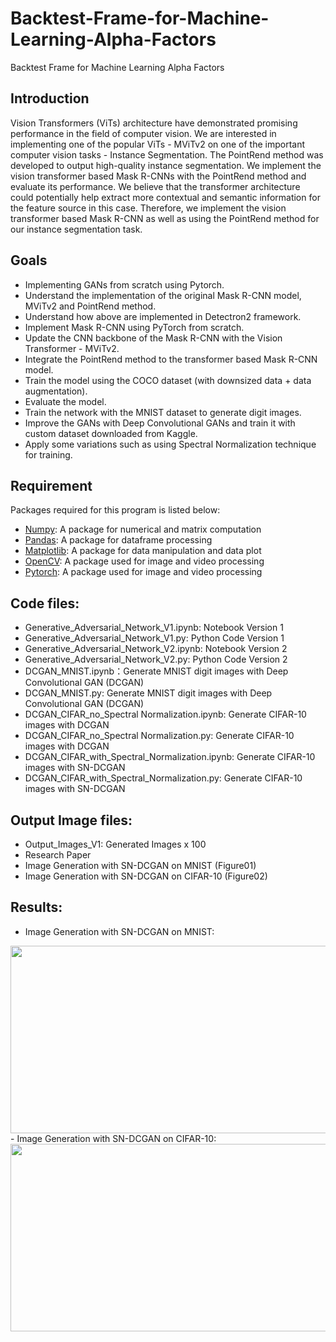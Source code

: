 # Backtest-Frame-for-Machine-Learning-Alpha-Factors
Backtest Frame for Machine Learning Alpha Factors

## Introduction
Vision Transformers (ViTs) architecture have demonstrated promising performance in the field of computer vision. We are interested in implementing one of the popular ViTs - MViTv2 on one of the important computer vision tasks - Instance Segmentation. The PointRend method was developed to output high-quality instance segmentation. We implement the vision transformer based Mask R-CNNs with the PointRend method and evaluate its performance. We believe that the transformer architecture could potentially help extract more contextual and semantic information for the feature source in this case. Therefore, we implement the vision transformer based Mask R-CNN as well as using the PointRend method for our instance segmentation task. 

## Goals
- Implementing GANs from scratch using Pytorch.
- Understand the implementation of the original Mask R-CNN model, MViTv2 and PointRend method.
- Understand how above are implemented in Detectron2 framework.
- Implement Mask R-CNN using PyTorch from scratch.
- Update the CNN backbone of the Mask R-CNN with the Vision Transformer - MViTv2.
- Integrate the PointRend method to the transformer based Mask R-CNN model.
- Train the model using the COCO dataset (with downsized data + data augmentation).
- Evaluate the model.
- Train the network with the MNIST dataset to generate digit images.
- Improve the GANs with Deep Convolutional GANs and train it with custom dataset downloaded from Kaggle.
- Apply some variations such as using Spectral Normalization technique for training.

## Requirement
Packages required for this program is listed below:
- [Numpy](https://github.com/numpy): A package for numerical and matrix computation
- [Pandas](https://github.com/pandas): A package for dataframe processing
- [Matplotlib](https://github.com/matplotlib): A package for data manipulation and data plot
- [OpenCV](https://github.com/opencv/opencv): A package used for image and video processing
- [Pytorch](https://github.com/pytorch): A package used for image and video processing

## Code files:
- Generative_Adversarial_Network_V1.ipynb: Notebook Version 1
- Generative_Adversarial_Network_V1.py: Python Code Version 1
- Generative_Adversarial_Network_V2.ipynb: Notebook Version 2
- Generative_Adversarial_Network_V2.py: Python Code Version 2
- DCGAN_MNIST.ipynb：Generate MNIST digit images with Deep Convolutional GAN (DCGAN)
- DCGAN_MNIST.py: Generate MNIST digit images with Deep Convolutional GAN (DCGAN)
- DCGAN_CIFAR_no_Spectral Normalization.ipynb: Generate CIFAR-10 images with DCGAN
- DCGAN_CIFAR_no_Spectral Normalization.py: Generate CIFAR-10 images with DCGAN
- DCGAN_CIFAR_with_Spectral_Normalization.ipynb: Generate CIFAR-10 images with SN-DCGAN
- DCGAN_CIFAR_with_Spectral_Normalization.py: Generate CIFAR-10 images with SN-DCGAN

## Output Image files:
- Output_Images_V1: Generated Images x 100
- Research Paper
- Image Generation with SN-DCGAN on MNIST (Figure01)
- Image Generation with SN-DCGAN on CIFAR-10 (Figure02)

## Results:
- Image Generation with SN-DCGAN on MNIST: 
<img src="" width="600" height="300">
- Image Generation with SN-DCGAN on CIFAR-10:
<img src="" width="600" height="300">
